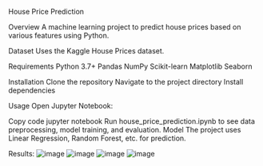 House Price Prediction

Overview
A machine learning project to predict house prices based on various features using Python.

Dataset
Uses the Kaggle House Prices dataset.

Requirements
Python 3.7+
Pandas
NumPy
Scikit-learn
Matplotlib
Seaborn

Installation
Clone the repository
Navigate to the project directory
Install dependencies

Usage
Open Jupyter Notebook:

Copy code
jupyter notebook
Run house_price_prediction.ipynb to see data preprocessing, model training, and evaluation.
Model
The project uses  Linear Regression, Random Forest, etc. for prediction.

Results:
![image](https://github.com/ArathiS1/ArathiS.Devtern/assets/162462200/6b4a2542-0598-4a4b-b833-429f2aaf9a55)
![image](https://github.com/ArathiS1/ArathiS.Devtern/assets/162462200/bbfc646f-ef1e-403f-b4b2-cb99b8e396a3)
![image](https://github.com/ArathiS1/ArathiS.Devtern/assets/162462200/adb62b14-5c7d-4418-9d3a-fae13fb398d4)
![image](https://github.com/ArathiS1/ArathiS.Devtern/assets/162462200/838dbac8-8689-4bd6-b132-ee2645b5da25)


